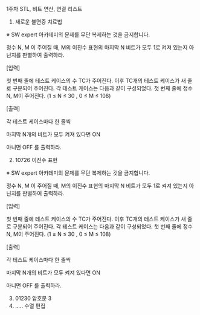 1주차 STL, 비트 연산, 연결 리스트

1. 새로운 불면증 치료법

※ SW expert 아카데미의 문제를 무단 복제하는 것을 금지합니다.

정수 N, M 이 주어질 때, M의 이진수 표현의 마지막 N 비트가 모두 1로 켜져 있는지 아닌지를 판별하여 출력하라.

[입력]

첫 번째 줄에 테스트 케이스의 수 TC가 주어진다.
이후 TC개의 테스트 케이스가 새 줄로 구분되어 주어진다.
각 테스트 케이스는 다음과 같이 구성되었다.
첫 번째 줄에 정수 N, M이 주어진다. (1 ≤ N ≤ 30 , 0 ≤ M ≤ 108)

[출력]

각 테스트 케이스마다 한 줄씩

마지막 N개의 비트가 모두 켜져 있다면 ON

아니면 OFF 를 출력하라.



2. 10726 이진수 표현

※ SW expert 아카데미의 문제를 무단 복제하는 것을 금지합니다.
 
정수 N, M 이 주어질 때, M의 이진수 표현의 마지막 N 비트가 모두 1로 켜져 있는지 아닌지를 판별하여 출력하라.

[입력]

첫 번째 줄에 테스트 케이스의 수 TC가 주어진다.
이후 TC개의 테스트 케이스가 새 줄로 구분되어 주어진다.
각 테스트 케이스는 다음과 같이 구성되었다.
첫 번째 줄에 정수 N, M이 주어진다. (1 ≤ N ≤ 30 , 0 ≤ M ≤ 108)

[출력]

각 테스트 케이스마다 한 줄씩

마지막 N개의 비트가 모두 켜져 있다면 ON

아니면 OFF 를 출력하라.



3. 01230 암호문 3
4. ..... 수열 편집